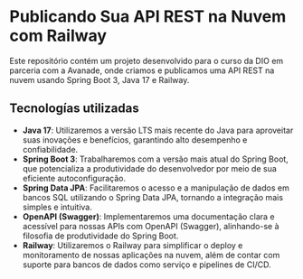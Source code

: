 # **Publicando Sua API REST na Nuvem com Railway**

Este repositório contém um projeto desenvolvido para o curso da DIO em parceria com a Avanade, onde criamos e publicamos uma API REST na nuvem usando Spring Boot 3, Java 17 e Railway.

## Tecnologías utilizadas

- **Java 17**: Utilizaremos a versão LTS mais recente do Java para aproveitar suas inovações e benefícios, garantindo alto desempenho e confiabilidade.  
- **Spring Boot 3**: Trabalharemos com a versão mais atual do Spring Boot, que potencializa a produtividade do desenvolvedor por meio de sua eficiente autoconfiguração.  
- **Spring Data JPA**: Facilitaremos o acesso e a manipulação de dados em bancos SQL utilizando o Spring Data JPA, tornando a integração mais simples e intuitiva.  
- **OpenAPI (Swagger)**: Implementaremos uma documentação clara e acessível para nossas APIs com OpenAPI (Swagger), alinhando-se à filosofia de produtividade do Spring Boot.  
- **Railway**: Utilizaremos o Railway para simplificar o deploy e monitoramento de nossas aplicações na nuvem, além de contar com suporte para bancos de dados como serviço e pipelines de CI/CD.

